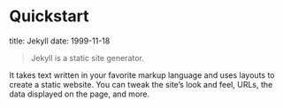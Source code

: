 # Quickstart

title: Jekyll
date: 1999-11-18

> Jekyll is a static site generator.

It takes text written in your favorite markup language and uses layouts to create a static website. You can tweak the site’s look and feel, URLs, the data displayed on the page, and more.
